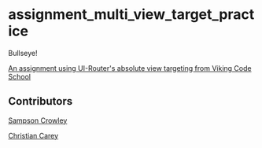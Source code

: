 # assignment_multi_view_target_practice
Bullseye!

[An assignment using UI-Router's absolute view targeting from Viking Code School](https://www.vikingcodeschool.com)


##  Contributors

[Sampson Crowley](https://github.com/SampsonCrowley)

[Christian Carey](https://github.com/ChristianCarey)
